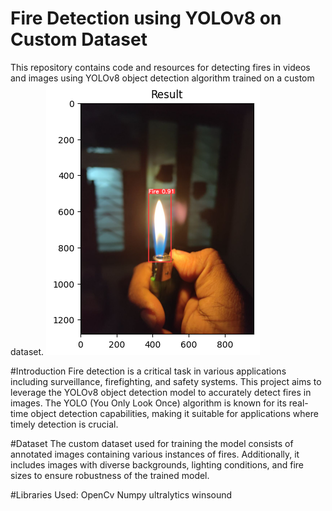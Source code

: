 # Fire Detection using YOLOv8 on Custom Dataset
This repository contains code and resources for detecting fires in videos and images using YOLOv8 object detection algorithm trained on a custom dataset.
![Image](https://github.com/Rathul2002/Fire-Detection/raw/fb98d58855afa38328d66212e171828fcb0bdc77/output.png)

#Introduction
Fire detection is a critical task in various applications including surveillance, firefighting, and safety systems. This project aims to leverage the YOLOv8 object detection model to accurately detect fires in images. The YOLO (You Only Look Once) algorithm is known for its real-time object detection capabilities, making it suitable for applications where timely detection is crucial.

#Dataset
The custom dataset used for training the model consists of annotated images containing various instances of fires. Additionally, it includes images with diverse backgrounds, lighting conditions, and fire sizes to ensure robustness of the trained model.

#Libraries Used:
OpenCv
Numpy
ultralytics
winsound

